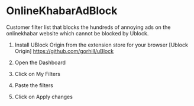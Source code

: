 # OnlineKhabarAdBlock
Customer filter list that blocks the hundreds of annoying ads on the onlinekhabar website which cannot be blocked by Ublock.

1. Install UBlock Origin from the extension store for your browser
    [Ublock Origin] https://github.com/gorhill/uBlock
    
2. Open the Dashboard
3. Click on My Filters
4. Paste the filters
5. Click on Apply changes
